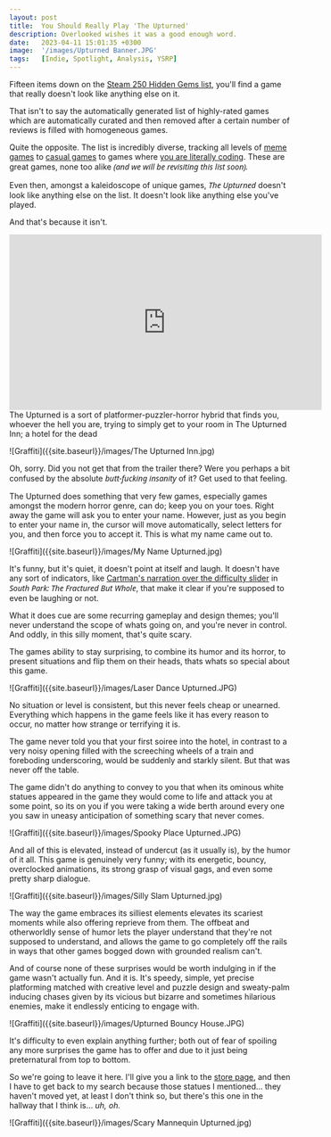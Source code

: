 ```yaml
---
layout: post
title:  You Should Really Play 'The Upturned'
description: Overlooked wishes it was a good enough word.
date:   2023-04-11 15:01:35 +0300
image:  '/images/Upturned Banner.JPG'
tags:   [Indie, Spotlight, Analysis, YSRP]
---
```

Fifteen items down on the [Steam 250 Hidden Gems list](https://store.steampowered.com/curator/32686107-%25D0%2585t%25D0%25B5%25D0%25B0%25D0%25BC-250/list/41983/), you'll find a game that really doesn't look like anything else on it. 

That isn't to say the automatically generated list of highly-rated games which are automatically curated and then removed after a certain number of reviews is filled with homogeneous games.

Quite the opposite. The list is incredibly diverse, tracking all levels of [meme games](https://store.steampowered.com/app/2172030/Elong_Plug/?curator_clanid=32686107&curator_listid=41983) to [casual games](https://store.steampowered.com/app/1171320/Frog_Detective_3_Corruption_at_Cowboy_County/?curator_clanid=32686107&curator_listid=41983) to games where [you are literally coding](https://store.steampowered.com/app/585180/Open_Sorcery/?curator_clanid=32686107&curator_listid=41983). These are great games, none too alike <em style="font-family: system-ui">(and we will be revisiting this list soon).</em>

Even then, amongst a kaleidoscope of unique games, <em style="font-family: system-ui">The Upturned</em> doesn't look like anything else on the list. It doesn't look like anything else you've played.

And that's because it isn't.

<iframe width="560" height="315" src="https://www.youtube.com/embed/eaoC9sCebHo" title="YouTube video player" frameborder="0" allow="accelerometer; autoplay; clipboard-write; encrypted-media; gyroscope; picture-in-picture; web-share" allowfullscreen></iframe>
<br>
The Upturned is a sort of platformer-puzzler-horror hybrid that finds you, whoever the hell you are, trying to simply get to your room in The Upturned Inn; a hotel for the dead

![Graffiti]({{site.baseurl}}/images/The Upturned Inn.jpg)

Oh, sorry. Did you not get that from the trailer there? Were you perhaps a bit confused by the absolute <em style="font-family: system-ui">butt-fucking insanity</em> of it? Get used to that feeling.

The Upturned does something that very few games, especially games amongst the modern horror genre, can do; keep you on your toes. Right away the game will ask you to enter your name. However, just as you begin to enter your name in, the cursor will move automatically, select letters for you, and then force you to accept it. This is what my name came out to.

![Graffiti]({{site.baseurl}}/images/My Name Upturned.jpg)

It's funny, but it's quiet, it doesn't point at itself and laugh. It doesn't have any sort of indicators, like [Cartman's narration over the difficulty slider](https://youtu.be/YLP8J-wgKfw?t=14) in <em style="font-family: system-ui">South Park: The Fractured But Whole</em>, that make it clear if you're supposed to even be laughing or not.

What it does cue are some recurring gameplay and design themes; you'll never understand the scope of whats going on, and you're never in control. And oddly, in this silly moment, that's quite scary.

The games ability to stay surprising, to combine its humor and its horror, to present situations and flip them on their heads, thats whats so special about this game.

![Graffiti]({{site.baseurl}}/images/Laser Dance Upturned.JPG)

No situation or level is consistent, but this never feels cheap or unearned. Everything which happens in the game feels like it has every reason to occur, no matter how strange or terrifying it is.

The game never told you that your first soiree into the hotel, in contrast to a very noisy opening filled with the screeching wheels of a train and foreboding underscoring, would be suddenly and starkly silent. But that was never off the table.

The game didn't do anything to convey to you that when its ominous white statues appeared in the game they would come to life and attack you at some point, so its on you if you were taking a wide berth around every one you saw in uneasy anticipation of something scary that never comes.

![Graffiti]({{site.baseurl}}/images/Spooky Place Upturned.JPG)

And all of this is elevated, instead of undercut (as it usually is), by the humor of it all. This game is genuinely very funny; with its energetic, bouncy, overclocked animations, its strong grasp of visual gags, and even some pretty sharp dialogue.

![Graffiti]({{site.baseurl}}/images/Silly Slam Upturned.jpg)

The way the game embraces its silliest elements elevates its scariest moments while also offering reprieve from them. The offbeat and otherworldly sense of humor lets the player understand that they're not supposed to understand, and allows the game to go completely off the rails in ways that other games bogged down with grounded realism can't. 

And of course none of these surprises would be worth indulging in if the game wasn't actually fun. And it is. It's speedy, simple, yet precise platforming matched with creative level and puzzle design and sweaty-palm inducing chases given by its vicious but bizarre and sometimes hilarious enemies, make it endlessly enticing to engage with.

![Graffiti]({{site.baseurl}}/images/Upturned Bouncy House.JPG)


It's difficulty to even explain anything further; both out of fear of spoiling any more surprises the game has to offer and due to it just being preternatural from top to bottom.

So we're going to leave it here. I'll give you a link to the [store page](https://store.steampowered.com/app/1717770/The_Upturned/), and then I have to get back to my search because those statues I mentioned... they haven't moved yet, at least I don't think so, but there's this one in the hallway that I think is... *uh, oh.*

![Graffiti]({{site.baseurl}}/images/Scary Mannequin Upturned.jpg)